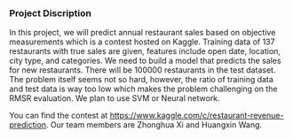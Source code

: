 ### Project Discription

In this project, we will predict annual restaurant sales based on objective measurements which is a contest hosted on Kaggle. Training data of 137 restaurants with true sales are given, features include open date, location, city type, and categories. We need to build a model that predicts the sales for new restaurants. There will be 100000 restaurants in the test dataset. The problem itself seems not so hard, however, the ratio of training data and test data is way too low which makes the problem challenging on the RMSR evaluation. We plan to use SVM or Neural network.

You can find the contest at https://www.kaggle.com/c/restaurant-revenue-prediction. Our team members are Zhonghua Xi and Huangxin Wang.
